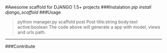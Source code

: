 #Awesome scaffold for DJANGO 1.5+ projects
###Instalation
*pip install django_scaffold*
###Usage
>python manager.py scaffold post Post title:string body:text
active:boolean
The code above will generate a app with model, views and urls path.
***

###Contribute

